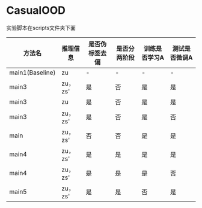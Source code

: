 # CasualOOD
实验脚本在scripts文件夹下面

| 方法名             | 推理信息 | 是否伪标签去偏 | 是否分两阶段 | 训练是否学习A | 测试是否微调A |
|-----------------|---------|--------------|--------------|--------------|--------------|
| main1(Baseline) | zu      | -            | -            | -            | -            |
| main3           | zu，zs' | 是           | 否           | 是           | 是           |
| main3           | zu      | 是           | 否           | 是           | 是           |
| main3           | zu，zs' | 是           | 否           | 是           | 否           |
| main            | zu，zs' | 否           | 否           | 是           | 是           |
| main4           | zu，zs' | 是           | 是           | 是           | 是           |
| main4           | zu，zs' | 是           | 是           | 是           | 否           |
| main5           | zu，zs' | 是           | 是           | 否           | 是           |